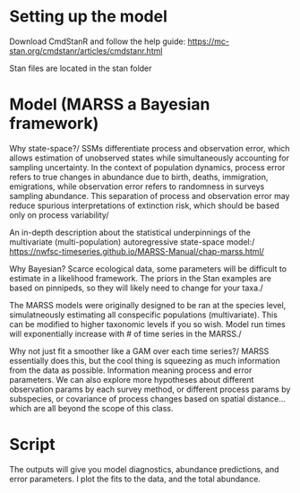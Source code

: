# Setting up the model
Download CmdStanR and follow the help guide:
https://mc-stan.org/cmdstanr/articles/cmdstanr.html

Stan files are located in the stan folder

# Model (MARSS a Bayesian framework)
Why state-space?/
SSMs differentiate process and observation error, which allows estimation of unobserved states while simultaneously accounting for sampling uncertainty. In the context of population dynamics, process error refers to true changes in abundance due to birth, deaths, immigration, emigrations, while observation error refers to randomness in surveys sampling abundance. This separation of process and observation error may reduce spurious interpretations of extinction risk, which should be based only on process variability/

An in-depth description about the statistical underpinnings of the multivariate (multi-population) autoregressive state-space model:/
https://nwfsc-timeseries.github.io/MARSS-Manual/chap-marss.html/

Why Bayesian? Scarce ecological data, some parameters will be difficult to estimate in a likelihood framework.
The priors in the Stan examples are based on pinnipeds, so they will likely need to change for your taxa./

The MARSS models were originally designed to be ran at the species level, simulatneously estimating all conspecific populations (multivariate). This can be modified to higher taxonomic levels if you so wish. Model run times will exponentially increase with # of time series in the MARSS./

Why not just fit a smoother like a GAM over each time series?/
MARSS essentially does this, but the cool thing is squeezing as much information from the data as possible. Information meaning process and error parameters. We can also explore more hypotheses about different observation params by each survey method, or different process params by subspecies, or covariance of process changes based on spatial distance... which are all beyond the scope of this class.

# Script 
The outputs will give you model diagnostics, abundance predictions, and error parameters. I plot the fits to the data, and the total abundance. 
